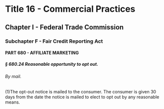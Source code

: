 
# Title 16 - Commercial Practices
## Chapter I - Federal Trade Commission
### Subchapter F - Fair Credit Reporting Act
#### PART 680 - AFFILIATE MARKETING
##### § 680.24 Reasonable opportunity to opt out.
###### By mail.

(1)The opt-out notice is mailed to the consumer. The consumer is given 30 days from the date the notice is mailed to elect to opt out by any reasonable means.
